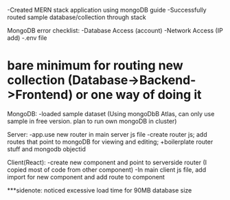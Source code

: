-Created MERN stack application using mongoDB guide
-Successfully routed sample database/collection through stack

MongoDB error checklist:
-Database Access (account)
-Network Access (IP add)
-.env file

bare minimum for routing new collection (Database->Backend->Frontend)
or one way of doing it
============================================================================
MongoDB:
-loaded sample dataset (Using mongoDbB Atlas, can only use sample in free version. plan to run own mongoDB in cluster)

Server:
-app.use new router in main server js file
-create router js; add routes that point to mongoDB for viewing and editing; +boilerplate router stuff and mongodb objectid

Client(React):
-create new component and point to serverside router (I copied most of code from other component)
-In main client js file, add import for new component and add route to component


***sidenote: noticed excessive load time for 90MB database size
